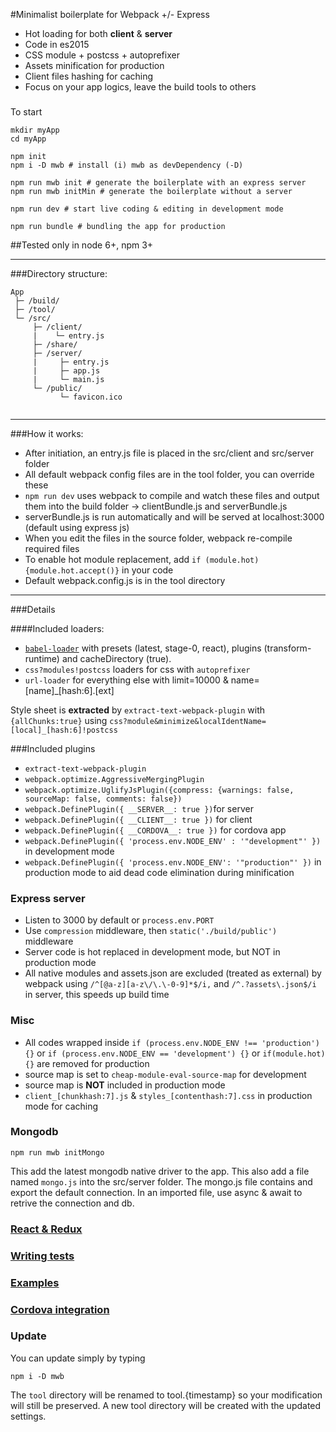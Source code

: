 #Minimalist boilerplate for Webpack +/- Express 

 * Hot loading for both **client** & **server**
 * Code in es2015
 * CSS module + postcss + autoprefixer
 * Assets minification for production
 * Client files hashing for caching
 * Focus on your app logics, leave the build tools to others

### 
  
To start
```shell
mkdir myApp
cd myApp

npm init
npm i -D mwb # install (i) mwb as devDependency (-D)

npm run mwb init # generate the boilerplate with an express server
npm run mwb initMin # generate the boilerplate without a server

npm run dev # start live coding & editing in development mode

npm run bundle # bundling the app for production
```

##Tested only in node 6+, npm 3+

----------
###Directory structure:
```
App
 ├─ /build/
 ├─ /tool/
 └─ /src/ 
     ├─ /client/
     |    └─ entry.js
     ├─ /share/
     ├─ /server/
     |     ├─ entry.js
     |     ├─ app.js 
     |     └─ main.js
     └─ /public/
           └─ favicon.ico


```
---
###How it works:
* After initiation, an entry.js file is placed in the src/client and src/server folder
* All default webpack config files are in the tool folder, you can override these
* `npm run dev` uses webpack to compile and watch these files and output them into the build folder -> clientBundle.js and serverBundle.js
* serverBundle.js is run automatically and will be served at localhost:3000 (default using express js)
* When you edit the files in the source folder, webpack re-compile required files
* To enable hot module replacement, add `if (module.hot) {module.hot.accept()}` in your code
* Default webpack.config.js is in the tool directory

---
###Details

####Included loaders:
* [`babel-loader`](https://github.com/babel/babel-loader) with presets (latest, stage-0, react), plugins (transform-runtime) and cacheDirectory (true).
* `css?modules!postcss` loaders for css with `autoprefixer`
* `url-loader` for everything else with limit=10000 & name=[name]_[hash:6].[ext]

Style sheet is **extracted** by `extract-text-webpack-plugin` with `{allChunks:true}` using `css?module&minimize&localIdentName=[local]_[hash:6]!postcss` 

###Included plugins
* `extract-text-webpack-plugin`
* `webpack.optimize.AggressiveMergingPlugin`
* `webpack.optimize.UglifyJsPlugin({compress: {warnings: false, sourceMap: false, comments: false})` 
* `webpack.DefinePlugin({ __SERVER__: true })`for server
* `webpack.DefinePlugin({ __CLIENT__: true })` for client
* `webpack.DefinePlugin({ __CORDOVA__: true })` for cordova app
* `webpack.DefinePlugin({ 'process.env.NODE_ENV' : '"development"' })` in development mode
* `webpack.DefinePlugin({ 'process.env.NODE_ENV': '"production"' })` in production mode to aid dead code elimination during minification

### Express server
* Listen to 3000 by default or `process.env.PORT`
* Use `compression` middleware, then `static('./build/public')` middleware
* Server code is hot replaced in development mode, but NOT in production mode
* All native modules and assets.json are excluded (treated as external) by webpack using `/^[@a-z][a-z\/\.\-0-9]*$/i,` and `/^.?assets\.json$/i` in server, this speeds up build time


### Misc
* All codes wrapped inside `if (process.env.NODE_ENV !== 'production') {}` or `if (process.env.NODE_ENV == 'development') {}` or `if(module.hot) {}` are removed for production
* source map is set to `cheap-module-eval-source-map` for development
* source map is **NOT** included in production mode
* `client_[chunkhash:7].js` & `styles_[contenthash:7].css` in production mode for caching


### Mongodb

```shell
npm run mwb initMongo
```
This add the latest mongodb native driver to the app. 
This also add a file named `mongo.js` into the src/server folder.
The mongo.js file contains and export the default connection. 
In an imported file, use async & await to retrive the connection and db. 


### [React & Redux](./doc/react.md)

### [Writing tests](./doc/writingTests.md)

### [Examples](./examples)

### [Cordova integration](./doc/cordova.md)

### Update

You can update simply by typing
```shell 
npm i -D mwb
```
The `tool` directory will be renamed to tool.{timestamp} so your modification will still be preserved. A new tool directory will be created with the updated settings.